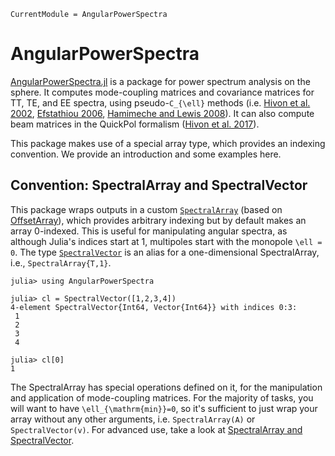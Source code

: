 ```@meta
CurrentModule = AngularPowerSpectra
```

# AngularPowerSpectra

[AngularPowerSpectra.jl](https://github.com/xzackli/AngularPowerSpectra.jl) is a package for power spectrum analysis on the sphere. It computes mode-coupling matrices and covariance matrices for TT, TE, and EE spectra, using pseudo-``C_{\ell}`` methods (i.e. [Hivon et al. 2002](https://arxiv.org/abs/astro-ph/0105302), [Efstathiou 2006](https://arxiv.org/abs/astro-ph/0601107), [Hamimeche and Lewis 2008](https://arxiv.org/abs/0801.0554)). It can also compute  beam matrices in the QuickPol formalism ([Hivon et al. 2017](https://arxiv.org/abs/1608.08833)).

This package makes use of a special array type, which provides an indexing convention. We provide an introduction and some examples here.

## Convention: SpectralArray and SpectralVector

This package wraps outputs in a custom [`SpectralArray`](@ref) (based on [OffsetArray](https://github.com/JuliaArrays/OffsetArrays.jl)), which provides arbitrary indexing but by default makes an array 0-indexed. This is useful for manipulating angular spectra, as although Julia's indices start at 1, multipoles start with the monopole ``\ell = 0``. The type [`SpectralVector`](@ref) is an alias for a one-dimensional SpectralArray, i.e., `SpectralArray{T,1}`. 

```julia-repl
julia> using AngularPowerSpectra

julia> cl = SpectralVector([1,2,3,4])
4-element SpectralVector{Int64, Vector{Int64}} with indices 0:3:
 1
 2
 3
 4

julia> cl[0]
1
```

The SpectralArray has special operations defined on it, for the manipulation and application of mode-coupling matrices. For the majority of tasks, you will want to have ``\ell_{\mathrm{min}}=0``, so it's sufficient to just wrap your array without any other arguments, i.e. `SpectralArray(A)` or `SpectralVector(v)`. For advanced use, take a look at [SpectralArray and SpectralVector](@ref).
